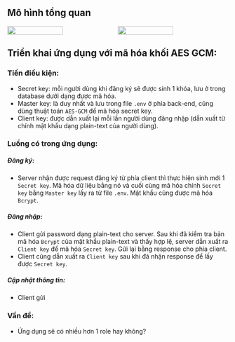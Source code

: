 
## Mô hình tổng quan
<div style="display: flex; width:100%;">
    <img src="Screenshot%20from%202025-03-17%2021-21-13.png" style="width: 50%; height: auto;" />
    <img src="Screenshot%20from%202025-03-17%2021-45-39.png" style="width: 50%; height: auto;" />
</div>


## Triển khai ứng dụng với mã hóa khối AES GCM:
### Tiền điều kiện:
- Secret key: mỗi người dùng khi đăng ký sẽ được sinh 1 khóa, lưu ở trong database dưới dạng được mã hóa.
- Master key: là duy nhất và lưu trong file `.env` ở phía back-end, cũng dùng thuật toán `AES-GCM` để mã hóa secret key.
- Client key: được dẫn xuất lại mỗi lần người dùng đăng nhập (dẫn xuất từ chính mật khẩu dạng plain-text của người dùng).

### Luồng có trong ứng dụng:
##### Đăng ký:
- Server nhận được request đăng ký từ phía client thì thực hiện sinh mới 1 `Secret key`. Mã hóa dữ liệu bằng nó và cuối cùng mã hóa chính `Secret key` bằng `Master key` lấy ra từ file `.env`. Mật khẩu cũng được mã hóa `Bcrypt`.
##### Đăng nhập: 
- Client gửi password dạng plain-text cho server. Sau khi đã kiểm tra bản mã hóa `Bcrypt` của mật khẩu plain-text và thấy hợp lệ, server dẫn xuất ra `Client key` để mã hóa `Secret key`. Gửi lại bằng response cho phía client.
- Client cũng  dẫn xuất ra `Client key` sau khi đã nhận response để lấy được `Secret key`.
##### Cập nhật thông tin:
- Client gửi 

### Vấn đề:
- Ứng dụng sẽ có nhiều hơn 1 role hay không?
